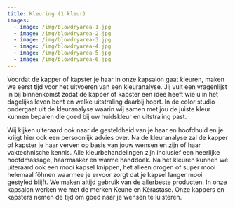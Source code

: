 ```yaml
---
title: Kleuring (1 kleur)
images:
  - image: /img/blowdryarea-1.jpg
  - image: /img/blowdryarea-2.jpg
  - image: /img/blowdryarea-3.jpg
  - image: /img/blowdryarea-4.jpg
  - image: /img/blowdryarea-5.jpg
  - image: /img/blowdryarea-6.jpg
---
```



Voordat de kapper of kapster je haar in onze kapsalon gaat kleuren, maken we eerst tijd voor het uitvoeren van een kleuranalyse. Jij vult een vragenlijst in bij binnenkomst zodat de kapper of kapster een idee heeft wie u in het dagelijks leven bent en welke uitstraling daarbij hoort. In de color studio ondergaat uit de kleuranalyse waarin wij samen met jou de juiste kleur kunnen bepalen die goed bij uw huidskleur en uitstraling past.

Wij kijken uiteraard ook naar de gesteldheid van je haar en hoofdhuid en je krijgt hier ook een persoonlijk advies over. Na de kleuranalyse zal de kapper of kapster je haar verven op basis van jouw wensen en zijn of haar vaktechnische kennis. Alle kleurbehandelingen zijn inclusief een heerlijke hoofdmassage, haarmasker en warme handdoek. Na het kleuren kunnen we uiteraard ook een mooi kapsel knippen, het alleen drogen of super mooi helemaal f&ouml;hnen waarmee je ervoor zorgt dat je kapsel langer mooi gestyled blijft. We maken altijd gebruik van de allerbeste producten. In onze kapsalon werken we met de merken Keune en K&eacute;rastase. Onze kappers en kapsters nemen de tijd om goed naar je wensen te luisteren.